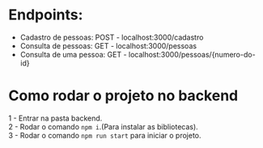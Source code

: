 # Endpoints:

- Cadastro de pessoas: POST - localhost:3000/cadastro
- Consulta de pessoas: GET - localhost:3000/pessoas
- Consulta de uma pessoa: GET - localhost:3000/pessoas/{numero-do-id}

# Como rodar o projeto no backend

1 - Entrar na pasta backend.<br>
2 - Rodar o comando `npm i`.(Para instalar as bibliotecas).<br>
3 - Rodar o comando `npm run start` para iniciar o projeto.
